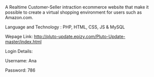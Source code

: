 A Realtime Customer-Seller intraction ecommerce website that make it possible to create a virtual shopping environment for users such as Amazon.com.

Language and Technology : PHP, HTML, CSS, JS & MySQL

Wepage Link: http://pluto-update.epizy.com/Pluto-Update-master/index.html

Login Details: 

Username: Ana

Password: 786

